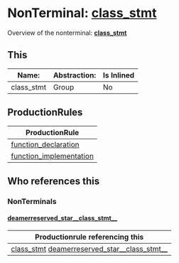 # NonTerminal: **[class_stmt](./class_stmt.md)**

Overview of the nonterminal: **[class_stmt](./class_stmt.md)**



## This

| Name:                | Abstraction:    | Is Inlined |
| -------------------- | --------------- | ---------- |
| class_stmt | Group | No |



## ProductionRules

| ProductionRule |
| ---- |
| [function_declaration](./function_declaration.md)  |
| [function_implementation](./function_implementation.md)  |




## Who references this

### NonTerminals


#### [deamerreserved_star__class_stmt__](./../Grammar/deamerreserved_star__class_stmt__.md)

| Productionrule referencing this                      |
| ---------------------------------------------------- |
| [class_stmt](./class_stmt.md) [deamerreserved_star__class_stmt__](./deamerreserved_star__class_stmt__.md)  |



